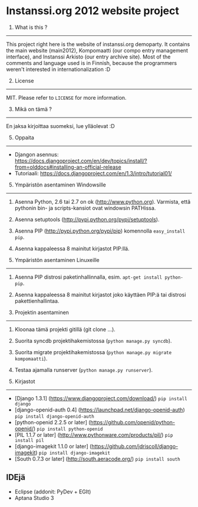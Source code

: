 Instanssi.org 2012 website project
==================================

1. What is this ?
--------------
This project right here is the website of instanssi.org demoparty. It contains the main website (main2012),
Kompomaatti (our compo entry management interface), and Instanssi Arkisto (our entry archive site). Most
of the comments and language used is in Finnish, because the programmers weren't interested in 
internationalization :D

2. License
----------
MIT. Please refer to `LICENSE` for more information.

3. Mikä on tämä ?
-----------------
En jaksa kirjoittaa suomeksi, lue ylläolevat :D

5. Oppaita
----------
* Djangon asennus: https://docs.djangoproject.com/en/dev/topics/install/?from=olddocs#installing-an-official-release
* Tutoriaali: https://docs.djangoproject.com/en/1.3/intro/tutorial01/

5. Ympäristön asentaminen Windowsille
-------------------------------------
1. Asenna Python, 2.6 tai 2.7 on ok (http://www.python.org). Varmista, että pythonin bin- 
   ja scripts-kansiot ovat windowsin PATHissa.
2. Asenna setuptools (http://pypi.python.org/pypi/setuptools). 
3. Asenna PIP (http://pypi.python.org/pypi/pip) komennolla `easy_install pip`.
4. Asenna kappaleessa 8 mainitut kirjastot PIP:llä.

6. Ympäristön asentaminen Linuxeille
------------------------------------
1. Asenna PIP distrosi paketinhallinnalla, esim. `apt-get install python-pip`.
2. Asenna kappaleessa 8 mainitut kirjastot joko käyttäen PIP:ä tai distrosi pakettienhallintaa.

7. Projektin asentaminen
------------------------
1. Kloonaa tämä projekti gitillä (git clone ...).
2. Suorita syncdb projektihakemistossa (`python manage.py syncdb`).
3. Suorita migrate projektihakemistossa (`python manage.py migrate kompomaatti`).
4. Testaa ajamalla runserver (`python manage.py runserver`).

8. Kirjastot
------------
* [Django 1.3.1] (https://www.djangoproject.com/download/) `pip install django`
* [django-openid-auth 0.4] (https://launchpad.net/django-openid-auth) `pip install django-openid-auth`
* [python-openid 2.2.5 or later] (https://github.com/openid/python-openid/) `pip install python-openid`
* [PIL 1.1.7 or later] (http://www.pythonware.com/products/pil/) `pip install pil`
* [django-imagekit 1.1.0 or later] (https://github.com/jdriscoll/django-imagekit) `pip install django-imagekit`
* [South 0.7.3 or later] (http://south.aeracode.org/) `pip install south`

IDEjä
-----
* Eclipse (addonit: PyDev + EGIt)
* Aptana Studio 3
